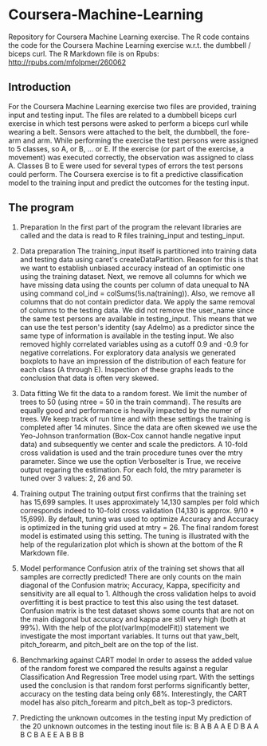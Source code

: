 # Coursera-Machine-Learning
Repository for Coursera Machine Learning exercise. 
The R code contains the code for the Coursera Machine Learning exercise w.r.t. the dumbbell / biceps curl. The
R Markdown file is on Rpubs: http://rpubs.com/mfolpmer/260062
## Introduction
For the Coursera Machine Learning exercise two files are provided, training input and testing input. The files are related to a dumbbell biceps curl exercise in which test persons were asked to perform a biceps curl while wearing a belt. Sensors were attached to the belt, the dumbbell, the fore-arm and arm. While performing the exercise the test persons were assigned to 5 classes, so A, or B, ... or E. If the exercise (or part of the exercise, a movement) was executed correctly, the observation was assigned to class A. Classes B to E were used for several types of errors the test persons could perform. The Coursera exercise is to fit a predictive classification model to the training input and predict the outcomes for the testing input. 

## The program

1. Preparation
In the first part of the program the relevant libraries are called and the data is read to R files training_input and testing_input. 

2. Data preparation
The training_input itself is partitioned into training data and testing data using caret's createDataPartition. Reason for this is that we want to establish unbiased accuracy instead of an optimistic one using the training dataset. Next, we remove all columns for which we have missing data using the counts per column of data unequal to NA using command col_ind = colSums(!is.na(training)). Also, we remove all columns that do not contain predictor data. We apply the same removal of columns to the testing data. We did not remove the user_name since the same test persons are available in testing_input. This means that we can use the test person's identity (say Adelmo) as a predictor since the same type of information is available in the testing input. We also removed highly correlated variables using as a cutoff 0.9 and -0.9 for negative correlations. For exploratory data analysis we generated boxplots to have an impression of the distribution of each feature for each class (A through E). Inspection of these graphs leads to the conclusion that data is often very skewed. 

3. Data fitting
We fit the data to a random forest. We limit the number of trees to 50 (using ntree = 50 in the train command). 
The results are equally good and performance is heavily impacted by the numer of trees. We keep track of run time and with these settings the training is completed after 14 minutes. Since the data are often skewed we use the Yeo-Johnson tranformation (Box-Cox cannot handle negative input data) and subsequently we center and scale the predictors. A 10-fold cross validation is used and the train procedure tunes over the mtry parameter. Since we use the option VerboseIter is True, we receive output regaring the estimation. For each fold, the mtry parameter is tuned over 3 values: 2, 26 and 50. 

4. Training output
The training output first confirms that the training set has 15,699 samples. It uses approximately 14,130 samples per fold which corresponds indeed to 10-fold cross validation (14,130 is approx. 9/10 * 15,699). By default, tuning was used to optimize Accuracy and Accuracy is optimized in the tuning grid used at mtry = 26. The final random forest model is estimated using this setting. 
The tuning is illustrated with the help of the regularization plot which is shown at the bottom of the R Markdown file. 

5. Model performance
Confusion atrix of the training set shows that all samples are correctly predicted! There are only counts on the main diagonal of the Confusion matrix; Accuracy, Kappa, specificity and sensitivity are all equal to 1. Although the cross validation helps to avoid overfitting it is best practice to test this also using the test dataset. Confusion matrix is the test dataset shows some counts that are not on the main diagonal but accuracy and kappa are still very high (both at 99%). With the help of the plot(varImp(modelFit)) statement we investigate the most important variables. It turns out that yaw_belt, pitch_forearm, and pitch_belt are on the top of the list. 

6. Benchmarking against CART model
In order to assess the added value of the random forest we compared the results against a regular Classification And Regression Tree model using rpart. With the settings used the conclusion is that random forst performs significantly better, accuracy on the testing data being only 68%. Interestingly, the CART model has also pitch_forearm and pitch_belt as top-3 predictors. 

7. Predicting the unknown outcomes in the testing input
My prediction of the 20 unknown outcomes in the testing inout file is: B A B A A E D B A A B C B A E E A B B B
